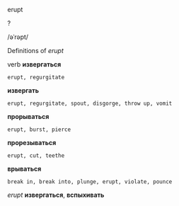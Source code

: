 erupt

?

/əˈrəpt/

Definitions of _erupt_

verb
**извергаться**

    erupt, regurgitate
**извергать**

    erupt, regurgitate, spout, disgorge, throw up, vomit
**прорываться**

    erupt, burst, pierce
**прорезываться**

    erupt, cut, teethe
**врываться**

    break in, break into, plunge, erupt, violate, pounce

_erupt_
**извергаться**, **вспыхивать**